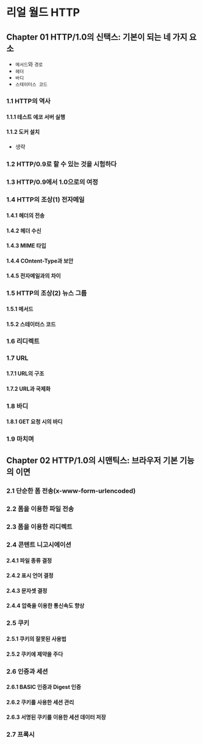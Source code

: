 # 리얼 월드 HTTP

## Chapter 01 HTTP/1.0의 신택스: 기본이 되는 네 가지 요소

- `메서드`와 `경로`
- `헤더`
- `바디`
- `스테이터스 코드`

### 1.1 HTTP의 역사

#### 1.1.1 테스트 에코 서버 실행

#### 1.1.2 도커 설치

- 생략

### 1.2 HTTP/0.9로 할 수 있는 것을 시험하다

### 1.3 HTTP/0.9에서 1.0으로의 여정

### 1.4 HTTP의 조상(1) 전자메일

#### 1.4.1 헤더의 전송

#### 1.4.2 헤더 수신

#### 1.4.3 MIME 타입

#### 1.4.4 COntent-Type과 보안

#### 1.4.5 전자메일과의 차이

### 1.5 HTTP의 조상(2) 뉴스 그룹

#### 1.5.1 메서드

#### 1.5.2 스테이터스 코드

### 1.6 리디렉트

### 1.7 URL

#### 1.7.1 URL의 구조

#### 1.7.2 URL과 국제화

### 1.8 바디

#### 1.8.1 GET 요청 시의 바디

### 1.9 마치며

## Chapter 02 HTTP/1.0의 시맨틱스: 브라우저 기본 기능의 이면

### 2.1 단순한 폼 전송(x-www-form-urlencoded)

### 2.2 폼을 이용한 파일 전송

### 2.3 폼을 이용한 리디렉트

### 2.4 콘텐트 니고시에이션

#### 2.4.1 파일 종류 결정

#### 2.4.2 표시 언어 결정

#### 2.4.3 문자셋 결정

#### 2.4.4 압축을 이용한 통신속도 향상

### 2.5 쿠키

#### 2.5.1 쿠키의 잘못된 사용법

#### 2.5.2 쿠키에 제약을 주다

### 2.6 인증과 세션

#### 2.6.1 BASIC 인증과 Digest 인증

#### 2.6.2 쿠키를 사용한 세션 관리

#### 2.6.3 서명된 쿠키를 이용한 세션 데이터 저장

### 2.7 프록시
